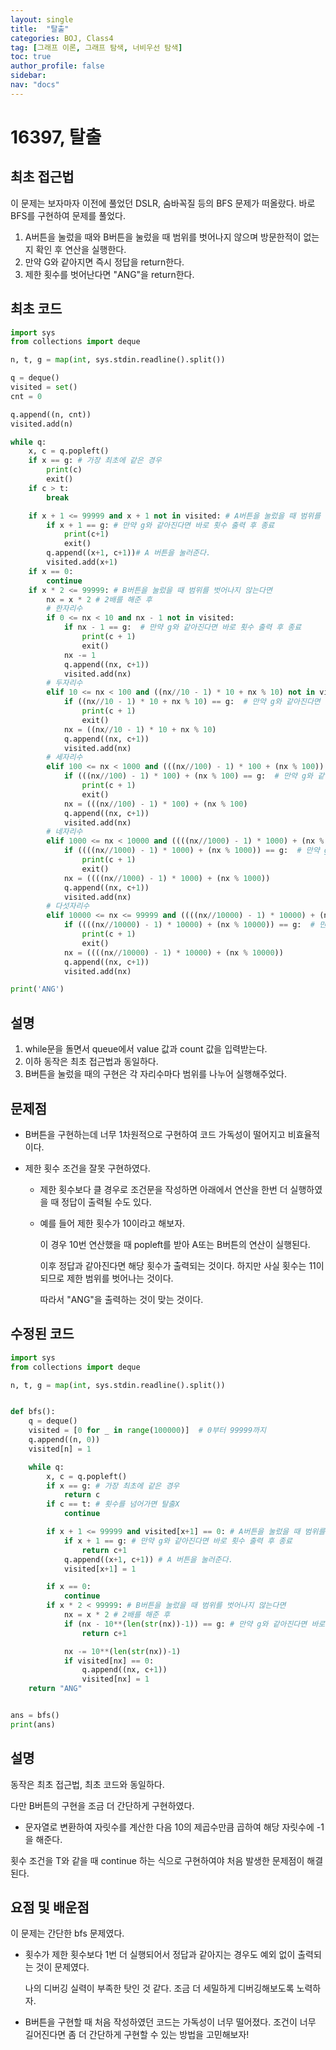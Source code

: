 ```yaml
---
layout: single
title:  "탈출"
categories: BOJ, Class4
tag: [그래프 이론, 그래프 탐색, 너비우선 탐색]
toc: true
author_profile: false
sidebar: 
nav: "docs"
---
```


# 16397, 탈출

## 최초 접근법

이 문제는 보자마자 이전에 풀었던 DSLR, 숨바꼭질 등의 BFS 문제가 떠올랐다. 바로 BFS를 구현하여 문제를 풀었다. 

1. A버튼을 눌렀을 때와 B버튼을 눌렀을 때 범위를 벗어나지 않으며 방문한적이 없는지 확인 후 연산을 실행한다. 
2. 만약 G와 같아지면 즉시 정답을 return한다.
3. 제한 횟수를 벗어난다면 "ANG"을 return한다. 

## 최초 코드

```python
import sys
from collections import deque

n, t, g = map(int, sys.stdin.readline().split())

q = deque()
visited = set()
cnt = 0

q.append((n, cnt))
visited.add(n)

while q:
    x, c = q.popleft()
    if x == g: # 가장 최초에 같은 경우
        print(c)
        exit()
    if c > t:
        break

    if x + 1 <= 99999 and x + 1 not in visited: # A버튼을 눌렀을 때 범위를 벗어나지 않는다면
        if x + 1 == g: # 만약 g와 같아진다면 바로 횟수 출력 후 종료
            print(c+1)
            exit()
        q.append((x+1, c+1))# A 버튼을 눌러준다.
        visited.add(x+1)
    if x == 0:
        continue
    if x * 2 <= 99999: # B버튼을 눌렀을 때 범위를 벗어나지 않는다면
        nx = x * 2 # 2배를 해준 후
        # 한자리수
        if 0 <= nx < 10 and nx - 1 not in visited:
            if nx - 1 == g:  # 만약 g와 같아진다면 바로 횟수 출력 후 종료
                print(c + 1)
                exit()
            nx -= 1
            q.append((nx, c+1))
            visited.add(nx)
        # 두자리수
        elif 10 <= nx < 100 and ((nx//10 - 1) * 10 + nx % 10) not in visited:
            if ((nx//10 - 1) * 10 + nx % 10) == g:  # 만약 g와 같아진다면 바로 횟수 출력 후 종료
                print(c + 1)
                exit()
            nx = ((nx//10 - 1) * 10 + nx % 10)
            q.append((nx, c+1))
            visited.add(nx)
        # 세자리수
        elif 100 <= nx < 1000 and (((nx//100) - 1) * 100 + (nx % 100)) not in visited:
            if (((nx//100) - 1) * 100) + (nx % 100) == g:  # 만약 g와 같아진다면 바로 횟수 출력 후 종료
                print(c + 1)
                exit()
            nx = (((nx//100) - 1) * 100) + (nx % 100)
            q.append((nx, c+1))
            visited.add(nx)
        # 네자리수
        elif 1000 <= nx < 10000 and ((((nx//1000) - 1) * 1000) + (nx % 1000)) not in visited:
            if ((((nx//1000) - 1) * 1000) + (nx % 1000)) == g:  # 만약 g와 같아진다면 바로 횟수 출력 후 종료
                print(c + 1)
                exit()
            nx = ((((nx//1000) - 1) * 1000) + (nx % 1000))
            q.append((nx, c+1))
            visited.add(nx)
        # 다섯자리수
        elif 10000 <= nx <= 99999 and ((((nx//10000) - 1) * 10000) + (nx % 10000)) not in visited:
            if ((((nx//10000) - 1) * 10000) + (nx % 10000)) == g:  # 만약 g와 같아진다면 바로 횟수 출력 후 종료
                print(c + 1)
                exit()
            nx = ((((nx//10000) - 1) * 10000) + (nx % 10000))
            q.append((nx, c+1))
            visited.add(nx)

print('ANG')
```

## 설명

1. while문을 돌면서 queue에서 value 값과 count 값을 입력받는다. 
2. 이하 동작은 최초 접근법과 동일하다. 
3. B버튼을 눌렀을 때의 구현은 각 자리수마다 범위를 나누어 실행해주었다. 

## 문제점

- B버튼을 구현하는데 너무 1차원적으로 구현하여 코드 가독성이 떨어지고 비효율적이다. 

- 제한 횟수 조건을 잘못 구현하였다. 

  - 제한 횟수보다 클 경우로 조건문을 작성하면 아래에서 연산을 한번 더 실행하였을 때 정답이 출력될 수도 있다. 

  - 예를 들어 제한 횟수가 10이라고 해보자. 

    이 경우 10번 연산했을 때 popleft를 받아 A또는 B버튼의 연산이 실행된다. 

    이후 정답과 같아진다면 해당 횟수가 출력되는 것이다. 하지만 사실 횟수는 11이 되므로 제한 범위를 벗어나는 것이다. 

    따라서 "ANG"을 출력하는 것이 맞는 것이다.

## 수정된 코드

```python
import sys
from collections import deque

n, t, g = map(int, sys.stdin.readline().split())


def bfs():
    q = deque()
    visited = [0 for _ in range(100000)]  # 0부터 99999까지
    q.append((n, 0))
    visited[n] = 1

    while q:
        x, c = q.popleft()
        if x == g: # 가장 최초에 같은 경우
            return c
        if c == t: # 횟수를 넘어가면 탈출X
            continue

        if x + 1 <= 99999 and visited[x+1] == 0: # A버튼을 눌렀을 때 범위를 벗어나지 않는다면
            if x + 1 == g: # 만약 g와 같아진다면 바로 횟수 출력 후 종료
                return c+1
            q.append((x+1, c+1)) # A 버튼을 눌러준다.
            visited[x+1] = 1

        if x == 0:
            continue
        if x * 2 < 99999: # B버튼을 눌렀을 때 범위를 벗어나지 않는다면
            nx = x * 2 # 2배를 해준 후
            if (nx - 10**(len(str(nx))-1)) == g: # 만약 g와 같아진다면 바로 횟수 출력 후 종료
                return c+1

            nx -= 10**(len(str(nx))-1)
            if visited[nx] == 0:
                q.append((nx, c+1))
                visited[nx] = 1
    return "ANG"


ans = bfs()
print(ans)
```

## 설명

동작은 최초 접근법, 최초 코드와 동일하다. 

다만 B버튼의 구현을 조금 더 간단하게 구현하였다. 

- 문자열로 변환하여 자릿수를 계산한 다음 10의 제곱수만큼 곱하여 해당 자릿수에 -1을 해준다.

횟수 조건을 T와 같을 때 continue 하는 식으로 구현하여야  처음 발생한 문제점이 해결된다. 



## 요점 및 배운점

이 문제는 간단한 bfs 문제였다. 

- 횟수가 제한 횟수보다 1번 더 실행되어서 정답과 같아지는 경우도 예외 없이 출력되는 것이 문제였다. 

  나의 디버깅 실력이 부족한 탓인 것 같다. 조금 더 세밀하게 디버깅해보도록 노력하자. 

- B버튼을 구현할 때 처음 작성하였던 코드는 가독성이 너무 떨어졌다. 조건이 너무 길어진다면 좀 더 간단하게 구현할 수 있는 방법을 고민해보자!

